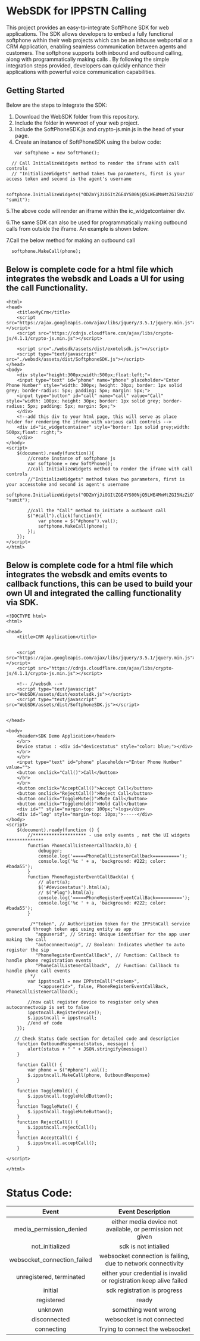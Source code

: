 # WebSDK for IPPSTN Calling

This project provides an easy-to-integrate SoftPhone SDK for web applications. The SDK allows developers to embed a fully functional softphone within their web projects which can be an inhouse webportal or a CRM Application, enabling seamless communication between agents and customers. The softphone supports both inbound and outbound calling, along with programmatically making calls . By following the simple integration steps provided, developers can quickly enhance their applications with powerful voice communication capabilities.

## Getting Started

Below are the steps to integrate the SDK:

1. Download the WebSDK folder from this repository.
2. Include the folder in wwwroot of your web project.
3. Include the SoftPhoneSDK.js and crypto-js.min.js in the head of your page.
4. Create an instance of SoftPhoneSDK using the below code: 

```
   var softphone = new SoftPhone(); 
   
  // Call InitializeWidgets method to render the iframe with call controls
  // "InitializeWidgets" method takes two parameters, first is your access token and second is the agent's username
  
  softphone.InitializeWidgets("ODZmYjJiOGItZGE4YS00NjQ5LWE4MmMtZGI5NzZiOTM0YzY0", "sumit");
  ```
  
5.The above code will render an iframe within the ic_widgetcontainer div.

6.The same SDK can also be used for programmatically making outbound calls from outside the iframe. An example is shown below.

7.Call the below method for making an outbound call

```
  softphone.MakeCall(phone);
  ```
  

## Below is complete code for a html file which integrates the websdk and Loads a UI for using the call Functionality.

```
<html>
<head>
    <title>MyCrm</title>
    <script src="https://ajax.googleapis.com/ajax/libs/jquery/3.5.1/jquery.min.js"></script>
    <script src="https://cdnjs.cloudflare.com/ajax/libs/crypto-js/4.1.1/crypto-js.min.js"></script>

    <script src="./websdk/assets/dist/exotelsdk.js"></script>
    <script type="text/javascript" src="./websdk/assets/dist/SoftphoneSDK.js"></script>
</head>
<body>
    <div style="height:300px;width:500px;float:left;">
    <input type="text" id="phone" name="phone" placeholder="Enter Phone Number" style="width: 300px; height: 30px; border: 1px solid grey; border-radius: 5px; padding: 5px; margin: 5px;">
    <input type="button" id="call" name="call" value="Call" style="width: 100px; height: 30px; border: 1px solid grey; border-radius: 5px; padding: 5px; margin: 5px;">
    </div>
    <!--add this div to your html page, this will serve as place holder for rendering the iframe with various call controls -->
    <div id="ic_widgetcontainer" style="border: 1px solid grey;width: 500px;float: right;">
    </div>
</body>
<script>
    $(document).ready(function(){
        //create instance of softphone js
        var softphone = new SoftPhone(); 
        //call InitializeWidgets method to render the iframe with call controls
        //"InitializeWidgets" method takes two parameters, first is your accesstoke and second is agent's username
        softphone.InitializeWidgets("ODZmYjJiOGItZGE4YS00NjQ5LWE4MmMtZGI5NzZiOTM0YzY0", "sumit");

        //call the "Call" method to initiate a outbount call
        $("#call").click(function(){
            var phone = $("#phone").val();
            softphone.MakeCall(phone);
        });
    });
</script>
</html>
```

## Below is complete code for a html file which integrates the websdk and emits events to callback functions, this can be used to build your own UI and integrated the calling functionality via SDK.

```
<!DOCTYPE html>
<html>

<head>
    <title>CRM Application</title>


    <script src="https://ajax.googleapis.com/ajax/libs/jquery/3.5.1/jquery.min.js"></script>
    <script src="https://cdnjs.cloudflare.com/ajax/libs/crypto-js/4.1.1/crypto-js.min.js"></script>

    <!-- //websdk -->
    <script type="text/javascript" src="WebSDK/assets/dist/exotelsdk.js"></script>
    <script type="text/javascript" src="WebSDK/assets/dist/SoftphoneSDK.js"></script>


</head>

<body>
    <header>SDK Demo Application</header>
    </br>
    Device status : <div id="devicestatus" style="color: blue;"></div>
    </br>
    </br>
    <input type="text" id="phone" placeholder="Enter Phone Number" value="">
    <button onclick="Call()">Call</button>
    </br>
    </br>
    <button onclick="AcceptCall()">Accept Call</button>
    <button onclick="RejectCall()">Reject Call</button>
    <button onclick="ToggleMute()">Mute Call</button>
    <button onclick="ToggleHold()">Hold Call</button>
    <div id="" style="margin-top: 100px;">logs</div>
    <div id="log" style="margin-top: 10px;">-----</div>
</body>
<script>
    $(document).ready(function () {
        //******************** - use only events , not the UI widgets ************** 
        function PhoneCallListenerCallback(a,b) {  
            debugger;
            console.log('=====PhoneCallListenerCallback==========');
            console.log('%c ' + a, 'background: #222; color: #bada55');
        }
        function PhoneRegisterEventCallBack(a) {
            // alert(a);
            $('#devicestatus').html(a);
            // $("#log").html(a);
            console.log('=====PhoneRegisterEventCallBack==========');
            console.log('%c ' + a, 'background: #222; color: #bada55');
        }

         /*"token", // Authorization token for the IPPstnCall service generated through token api using entity as app
           "appuserid", // String: Unique identifier for the app user making the call
           "autoconnectvoip", // Boolean: Indicates whether to auto register the sip 
           "PhoneRegisterEventCallBack", // Function: Callback to handle phone registration events
           "PhoneCallListenerCallback",  // Function: Callback to handle phone call events
         */
        var ippstncall = new IPPstnCall("<token>",
            "<appuserid>", false, PhoneRegisterEventCallBack, PhoneCallListenerCallback);

        //now call register device to resgister only when autoconnectvoip is set to false
        ippstncall.RegisterDevice();
        $.ippstncall = ippstncall;
        //end of code         
    });

   // Check Status Code section for detailed code and description
    function OutboundResponse(status, message) {
        alert(status + " " + JSON.stringify(message))
    }

    function Call() {
        var phone = $("#phone").val();
        $.ippstncall.MakeCall(phone, OutboundResponse)
    }

    function ToggleHold() {
        $.ippstncall.toggleHoldButton();
    }
    function ToggleMute() {
        $.ippstncall.toggleMuteButton();
    }
    function RejectCall() {
        $.ippstncall.rejectCall();
    }
    function AcceptCall() {
        $.ippstncall.acceptCall();
    }

</script>

</html>
```

# Status Code:

|  Event    | Event Description |
| :---: | :---: |
| media_permission_denied   | either media device not available, or permission not given   |
| not_initialized   | sdk is not intialied   |
| websocket_connection_failed   | websocket connection is failing, due to network connectivity   |
| unregistered, terminated   | either your credential is invalid or registration keep alive failed   |
| initial   | sdk registration is progress   |
| registered   | ready   |
| unknown   | something went wrong   |
| disconnected   | websocket is not connected   |
| connecting   | Trying to connect the websocket   |

